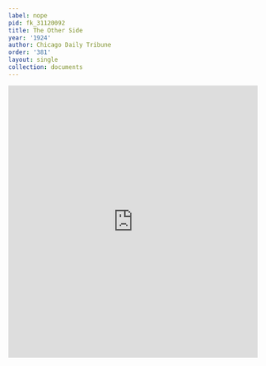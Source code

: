```yaml
---
label: nope
pid: fk_31120092
title: The Other Side
year: '1924'
author: Chicago Daily Tribune
order: '381'
layout: single
collection: documents
---
```

<iframe src="https://northwestern.app.box.com/embed/s/tbnm1cyrabbwwvln9bimjqgc2yd9wkk6?sortColumn=date&view=list" width="100%" height="550" frameborder="0" allowfullscreen webkitallowfullscreen msallowfullscreen></iframe>
